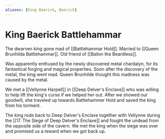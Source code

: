 ```yaml
---
aliases: [King Baerick, Baerick]
---
```

# King Baerick Battlehammar

The dwarven king gone mad of [[Battlehammar Hold]]. Married to [[Queen Brunhilda Battlehammar]]. Old friend of [[Bailon the Beardless]]. 

Was apparently enthused by the newly discovered metal chardalyn, for its fantastical forging and magical properties. Soon after the discovery of the metal, the king went mad. Queen Brunhilde thought this madness was caused by the metal.

We met a [[Vellynne Harpell]] in [[Deep Delver's Enclave]] who was willing to help lift the king's curse if we helped her out. After we showed our goodwill, she traveled up towards Battlehammer Hold and saved the king from his torment.

The king rode back to Deep Delver's Enclave together with Vellynne during the [[17. The Siege of Deep Delver's Enclave]] and fought the undead from the opposite side of the cavern. We met the king when the siege was over and promised us a reward when we got back up.